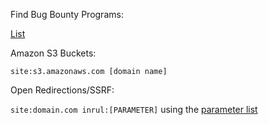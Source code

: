 Find Bug Bounty Programs:

[List](https://github.com/sushiwushi/bug-bounty-dorks/blob/master/dorks.txt)

Amazon S3 Buckets:

`site:s3.amazonaws.com [domain name]`

Open Redirections/SSRF:

`site:domain.com inrul:[PARAMETER]` using the [parameter list](https://github.com/victoni/Bug-Bounty-Scripts/blob/master/open_redirection_parameters.txt)
